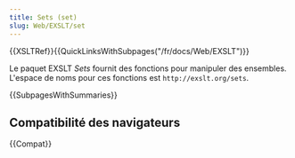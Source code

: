 ```yaml
---
title: Sets (set)
slug: Web/EXSLT/set
---
```


{{XSLTRef}}{{QuickLinksWithSubpages("/fr/docs/Web/EXSLT")}}

Le paquet EXSLT <i lang="en">Sets</i> fournit des fonctions pour manipuler des ensembles. L'espace de noms pour ces fonctions est `http://exslt.org/sets`.

{{SubpagesWithSummaries}}

## Compatibilité des navigateurs

{{Compat}}

